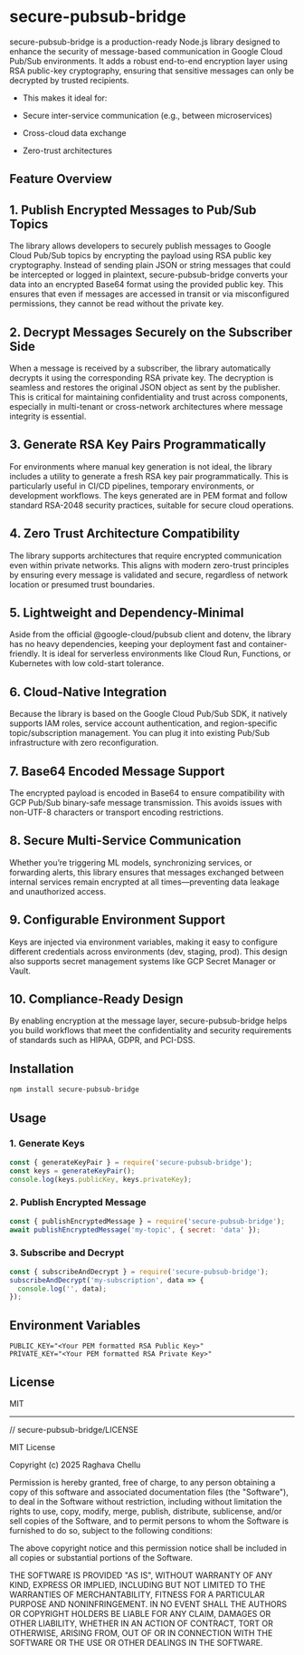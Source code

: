 # secure-pubsub-bridge

secure-pubsub-bridge is a production-ready Node.js library designed to enhance the security of message-based communication in Google Cloud Pub/Sub environments. It adds a robust end-to-end encryption layer using RSA public-key cryptography, ensuring that sensitive messages can only be decrypted by trusted recipients.

- This makes it ideal for:

- Secure inter-service communication (e.g., between microservices)

- Cross-cloud data exchange

- Zero-trust architectures


## Feature Overview

## 1. Publish Encrypted Messages to Pub/Sub Topics
The library allows developers to securely publish messages to Google Cloud Pub/Sub topics by encrypting the payload using RSA public key cryptography. Instead of sending plain JSON or string messages that could be intercepted or logged in plaintext, secure-pubsub-bridge converts your data into an encrypted Base64 format using the provided public key. This ensures that even if messages are accessed in transit or via misconfigured permissions, they cannot be read without the private key.

## 2. Decrypt Messages Securely on the Subscriber Side
When a message is received by a subscriber, the library automatically decrypts it using the corresponding RSA private key. The decryption is seamless and restores the original JSON object as sent by the publisher. This is critical for maintaining confidentiality and trust across components, especially in multi-tenant or cross-network architectures where message integrity is essential.

## 3. Generate RSA Key Pairs Programmatically
For environments where manual key generation is not ideal, the library includes a utility to generate a fresh RSA key pair programmatically. This is particularly useful in CI/CD pipelines, temporary environments, or development workflows. The keys generated are in PEM format and follow standard RSA-2048 security practices, suitable for secure cloud operations.

## 4. Zero Trust Architecture Compatibility
The library supports architectures that require encrypted communication even within private networks. This aligns with modern zero-trust principles by ensuring every message is validated and secure, regardless of network location or presumed trust boundaries.

## 5. Lightweight and Dependency-Minimal
Aside from the official @google-cloud/pubsub client and dotenv, the library has no heavy dependencies, keeping your deployment fast and container-friendly. It is ideal for serverless environments like Cloud Run, Functions, or Kubernetes with low cold-start tolerance.

## 6. Cloud-Native Integration
Because the library is based on the Google Cloud Pub/Sub SDK, it natively supports IAM roles, service account authentication, and region-specific topic/subscription management. You can plug it into existing Pub/Sub infrastructure with zero reconfiguration.

## 7. Base64 Encoded Message Support
The encrypted payload is encoded in Base64 to ensure compatibility with GCP Pub/Sub binary-safe message transmission. This avoids issues with non-UTF-8 characters or transport encoding restrictions.

## 8. Secure Multi-Service Communication
Whether you’re triggering ML models, synchronizing services, or forwarding alerts, this library ensures that messages exchanged between internal services remain encrypted at all times—preventing data leakage and unauthorized access.

## 9. Configurable Environment Support
Keys are injected via environment variables, making it easy to configure different credentials across environments (dev, staging, prod). This design also supports secret management systems like GCP Secret Manager or Vault.

## 10. Compliance-Ready Design
By enabling encryption at the message layer, secure-pubsub-bridge helps you build workflows that meet the confidentiality and security requirements of standards such as HIPAA, GDPR, and PCI-DSS.



##  Installation
```bash
npm install secure-pubsub-bridge
```

##  Usage
### 1. Generate Keys
```js
const { generateKeyPair } = require('secure-pubsub-bridge');
const keys = generateKeyPair();
console.log(keys.publicKey, keys.privateKey);
```

### 2. Publish Encrypted Message
```js
const { publishEncryptedMessage } = require('secure-pubsub-bridge');
await publishEncryptedMessage('my-topic', { secret: 'data' });
```

### 3. Subscribe and Decrypt
```js
const { subscribeAndDecrypt } = require('secure-pubsub-bridge');
subscribeAndDecrypt('my-subscription', data => {
  console.log('', data);
});
```

##  Environment Variables
```env
PUBLIC_KEY="<Your PEM formatted RSA Public Key>"
PRIVATE_KEY="<Your PEM formatted RSA Private Key>"
```

##  License
MIT

---

// secure-pubsub-bridge/LICENSE

MIT License

Copyright (c) 2025 Raghava Chellu

Permission is hereby granted, free of charge, to any person obtaining a copy
of this software and associated documentation files (the "Software"), to deal
in the Software without restriction, including without limitation the rights
to use, copy, modify, merge, publish, distribute, sublicense, and/or sell
copies of the Software, and to permit persons to whom the Software is
furnished to do so, subject to the following conditions:

The above copyright notice and this permission notice shall be included in all
copies or substantial portions of the Software.

THE SOFTWARE IS PROVIDED "AS IS", WITHOUT WARRANTY OF ANY KIND, EXPRESS OR
IMPLIED, INCLUDING BUT NOT LIMITED TO THE WARRANTIES OF MERCHANTABILITY,
FITNESS FOR A PARTICULAR PURPOSE AND NONINFRINGEMENT. IN NO EVENT SHALL THE
AUTHORS OR COPYRIGHT HOLDERS BE LIABLE FOR ANY CLAIM, DAMAGES OR OTHER
LIABILITY, WHETHER IN AN ACTION OF CONTRACT, TORT OR OTHERWISE, ARISING FROM,
OUT OF OR IN CONNECTION WITH THE SOFTWARE OR THE USE OR OTHER DEALINGS IN THE
SOFTWARE.
